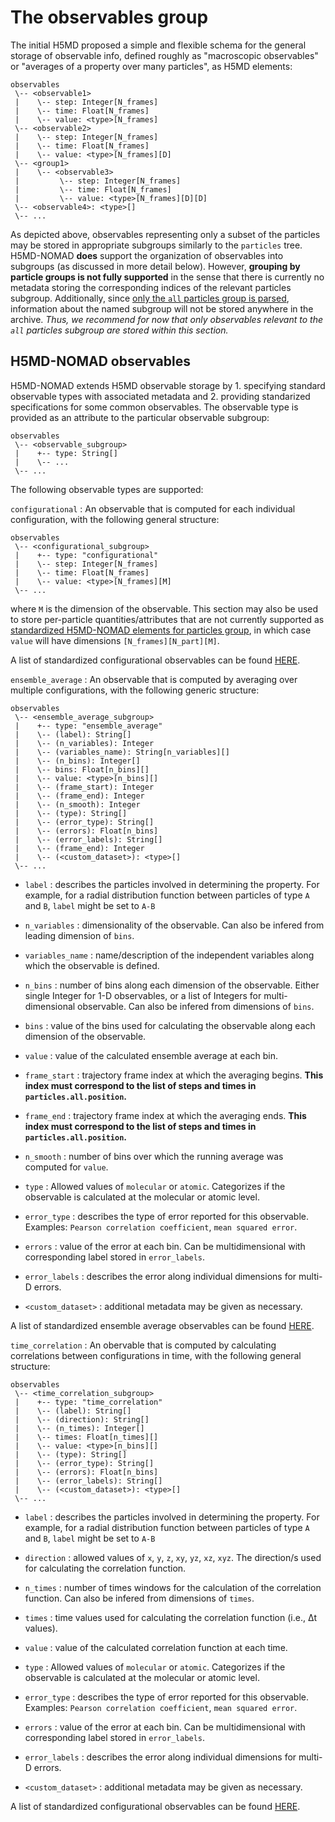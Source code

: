 # The observables group

The initial H5MD proposed a simple and flexible schema for the general storage of observable info, defined roughly as "macroscopic observables" or "averages of a property over many particles", as H5MD elements:

    observables
     \-- <observable1>
     |    \-- step: Integer[N_frames]
     |    \-- time: Float[N_frames]
     |    \-- value: <type>[N_frames]
     \-- <observable2>
     |    \-- step: Integer[N_frames]
     |    \-- time: Float[N_frames]
     |    \-- value: <type>[N_frames][D]
     \-- <group1>
     |    \-- <observable3>
     |         \-- step: Integer[N_frames]
     |         \-- time: Float[N_frames]
     |         \-- value: <type>[N_frames][D][D]
     \-- <observable4>: <type>[]
     \-- ...

<a id="obs_para2"></a>

As depicted above, observables representing only a subset of the particles may be stored in appropriate subgroups similarly to the `particles` tree. H5MD-NOMAD **does** support the organization of observables into subgroups (as discussed in more detail below). However, **grouping by particle groups is not fully supported** in the sense that there is currently no metadata storing the corresponding indices of the relevant particles subgroup. Additionally, since [only the `all` particles group is parsed](particles.md#the-particles-group), information about the named subgroup will not be stored anywhere in the archive. *Thus, we recommend for now that only observables relevant to the `all` particles subgroup are stored within this section.*
<!-- TODO - not sure about this, it might be fine if you can add additional metadata that is stored -->

## H5MD-NOMAD observables

H5MD-NOMAD extends H5MD observable storage by 1. specifying standard observable types with associated metadata and 2. providing standarized specifications for some common observables.
The observable type is provided as an attribute to the particular observable subgroup:

    observables
     \-- <observable_subgroup>
     |    +-- type: String[]
     |    \-- ...
     \-- ...

The following observable types are supported:

`configurational`
:   An observable that is computed for each individual configuration, with the following general structure:

    observables
     \-- <configurational_subgroup>
     |    +-- type: "configurational"
     |    \-- step: Integer[N_frames]
     |    \-- time: Float[N_frames]
     |    \-- value: <type>[N_frames][M]
     \-- ...
 where `M` is the dimension of the observable. This section may also be used to store per-particle quantities/attributes that are not currently supported as [standardized H5MD-NOMAD elements for particles group](particles.md#standardized-h5md-nomad-elements-for-particles-group), in which case `value` will have dimensions `[N_frames][N_part][M]`.

A list of standardized configurational observables can be found [HERE](../references/standard_observables/configurational.md).


`ensemble_average`
:   An observable that is computed by averaging over multiple configurations, with the following generic structure:

    observables
     \-- <ensemble_average_subgroup>
     |    +-- type: "ensemble_average"
     |    \-- (label): String[]
     |    \-- (n_variables): Integer
     |    \-- (variables_name): String[n_variables][]
     |    \-- (n_bins): Integer[]
     |    \-- bins: Float[n_bins][]
     |    \-- value: <type>[n_bins][]
     |    \-- (frame_start): Integer
     |    \-- (frame_end): Integer
     |    \-- (n_smooth): Integer
     |    \-- (type): String[]
     |    \-- (error_type): String[]
     |    \-- (errors): Float[n_bins]
     |    \-- (error_labels): String[]
     |    \-- (frame_end): Integer
     |    \-- (<custom_dataset>): <type>[]
     \-- ...

* `label`
:   describes the particles involved in determining the property. For example, for a radial distribution function between particles of type `A` and `B`, `label` might be set to `A-B`

* `n_variables`
:   dimensionality of the observable. Can also be infered from leading dimension of `bins`.

* `variables_name`
:   name/description of the independent variables along which the observable is defined.

* `n_bins`
:   number of bins along each dimension of the observable. Either single Integer for 1-D observables, or a list of Integers for multi-dimensional observable. Can also be infered from dimensions of `bins`.

* `bins`
:   value of the bins used for calculating the observable along each dimension of the observable.

* `value`
:   value of the calculated ensemble average at each bin.

* `frame_start`
:   trajectory frame index at which the averaging begins. **This index must correspond to the list of steps and times in `particles.all.position`.**

* `frame_end`
:   trajectory frame index at which the averaging ends. **This index must correspond to the list of steps and times in `particles.all.position`.**

* `n_smooth`
:   number of bins over which the running average was computed for `value`.

* `type`
:   Allowed values of `molecular` or `atomic`. Categorizes if the observable is calculated at the molecular or atomic level.
<!-- TODO - not sure if this is useful -->

* `error_type`
:   describes the type of error reported for this observable. Examples: `Pearson correlation coefficient`, `mean squared error`.

* `errors`
:   value of the error at each bin. Can be multidimensional with corresponding label stored in `error_labels`.

* `error_labels`
:   describes the error along individual dimensions for multi-D errors.

* `<custom_dataset>`
:   additional metadata may be given as necessary.
<!-- TODO - Is this really parsed?! -->

A list of standardized ensemble average observables can be found [HERE](../references/standard_observables/ensemble_average.md).

`time_correlation`
:   An obervable that is computed by calculating correlations between configurations in time, with the following general structure:

    observables
     \-- <time_correlation_subgroup>
     |    +-- type: "time_correlation"
     |    \-- (label): String[]
     |    \-- (direction): String[]
     |    \-- (n_times): Integer[]
     |    \-- times: Float[n_times][]
     |    \-- value: <type>[n_bins][]
     |    \-- (type): String[]
     |    \-- (error_type): String[]
     |    \-- (errors): Float[n_bins]
     |    \-- (error_labels): String[]
     |    \-- (<custom_dataset>): <type>[]
     \-- ...

* `label`
:   describes the particles involved in determining the property. For example, for a radial distribution function between particles of type `A` and `B`, `label` might be set to `A-B`

* `direction`
:   allowed values of `x`, `y`, `z`, `xy`, `yz`, `xz`, `xyz`. The direction/s used for calculating the correlation function.

* `n_times`
:   number of times windows for the calculation of the correlation function. Can also be infered from dimensions of `times`.

* `times`
:   time values used for calculating the correlation function (i.e., &Delta;t values).

* `value`
:   value of the calculated correlation function at each time.

* `type`
:   Allowed values of `molecular` or `atomic`. Categorizes if the observable is calculated at the molecular or atomic level.
<!-- TODO - not sure if this is useful -->

* `error_type`
:   describes the type of error reported for this observable. Examples: `Pearson correlation coefficient`, `mean squared error`.

* `errors`
:   value of the error at each bin. Can be multidimensional with corresponding label stored in `error_labels`.

* `error_labels`
:   describes the error along individual dimensions for multi-D errors.

* `<custom_dataset>`
:   additional metadata may be given as necessary.
<!-- TODO - Is this really parsed?! -->

A list of standardized configurational observables can be found [HERE](../references/standard_observables/time_correlation.md).

